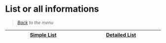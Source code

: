 # List or all informations


> *[Back](../games.md) to the menu*

| <img width="430" height="1">[Simple List](ps2_list.md)<img width="430" height="1"> | <img width="430" height="1">[Detailed List](ps2_info_games.md)<img width="430" height="1"> |
| :---: | :---: |
